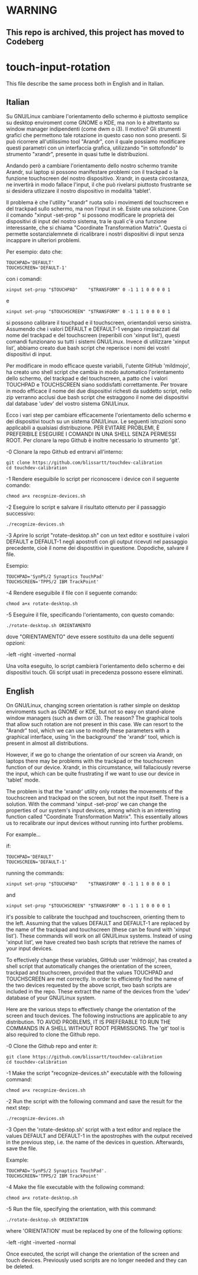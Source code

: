 # **WARNING**
## **This repo is archived, this project has moved to Codeberg**


# touch-input-rotation
This file describe the same process both in English and in Italian.

## Italian
Su GNU/Linux cambiare l'orientamento dello schermo è piuttosto semplice su desktop enviroment come GNOME o KDE,
ma non lo è altrettanto su window manager indipendenti (come dwm o i3). Il motivo? Gli strumenti grafici che permettono tale rotazione in questo
caso non sono presenti. Si può ricorrere all'utilissimo tool "Arandr", con il quale possiamo modificare questi parametri con un interfaccia
grafica, utilizzando "in sottofondo" lo strumento "xrandr", presente in quasi tutte le distribuzioni.

Andando però a cambiare l'orientamento dello nostro schermo tramite Arandr, sui laptop si possono manifestare problemi con il
trackpad o la funzione touchscreen del nostro dispositivo. Xrandr, in questa circostanza, ne invertirà in modo fallace l'input, il che
può rivelarsi piuttosto frustrante se si desidera utlizzare il nostro dispositivo in modalità 'tablet'.

Il problema è che l'utility "xrandr" ruota solo i movimenti del touchscreen e del trackpad sullo schermo, ma non l'input in sè.
Esiste una soluzione. Con il comando "xinput -set-prop " si possono modificare le proprietà dei dispositivi di input del nostro sistema,
tra le quali c'è una funzione interessante, che si chiama "Coordinate Transformation Matrix".
Questa ci permette sostanzialemnete di ricalibrare i nostri dispositivi di input senza incappare in ulteriori problemi.

Per esempio:
dato che:
		
	TOUCHPAD='DEFAULT'
	TOUCHSCREEN='DEFAULT-1'

con i comandi:

	xinput set-prop "$TOUCHPAD"    "$TRANSFORM" 0 -1 1 1 0 0 0 0 1
		
  e
		
	xinput set-prop "$TOUCHSCREEN" "$TRANSFORM" 0 -1 1 1 0 0 0 0 1
		
si possono calibrare il touchpad e il touchscreen, orientandoli verso sinistra. Assumendo che i valori DEFAULT e DEFAULT-1
vengano rimpiazzati dal nome del trackpad e del touchscreen (reperibili con 'xinput list'), questi comandi funzionano su tutti i 
sistemi GNU/Linux. Invece di utilizzare 'xinput list', abbiamo creato due bash script che reperisce i nomi dei vostri
dispositivi di input.

Per modificare in modo efficace queste variabili, l'utente GitHub 'mildmojo', ha creato uno shell script che cambia in modo automatico
l'orientamento dello schermo, del trackpad e del touchscreen, a patto che i valori TOUCHPAD e TOUCHSCREEN siano soddisfatti
correttamente. Per trovare in modo efficace il nome dei due dispositivi richesti da suddetto script, nello zip verranno acclusi due bash script che estraggono
il nome dei dispositivi dal database 'udev' del vostro sistema GNU/Linux.
 
 

Ecco i vari step per cambiare efficacemente l'orientamento dello schermo e dei dispositivi touch su un sistema GNU/Linux.
Le seguenti istruzioni sono applicabili a qualsiasi distribuzione. PER EVITARE PROBLEMI, È PREFERIBILE ESEGUIRE I COMANDI IN UNA SHELL
SENZA PERMESSI ROOT. Per clonare la repo Github è inoltre necessario lo strumento 'git'.

-0 Clonare la repo Github ed entrarvi all'interno:

	git clone https://github.com/blissartt/touchdev-calibration
	cd touchdev-calibration


-1 Rendere eseguibile lo script per riconoscere i device con il seguente comando:
			
	chmod a+x recognize-devices.sh


-2 Eseguire lo script e salvare il risultato ottenuto per il passaggio successivo:
			
	./recognize-devices.sh


-3 Aprire lo script "rotate-desktop.sh" con un text editor e sostituire i valori DEFAULT e DEFAULT-1 negli apostrofi con gli output ricevuti nel
passaggio precedente, cioè il nome dei dispostitivi in questione. Dopodiche, salvare il file.

Esempio:

	TOUCHPAD='SynPS/2 Synaptics TouchPad'
	TOUCHSCREEN='TPPS/2 IBM TrackPoint'		


-4 Rendere eseguibile il file con il seguente comando:

	chmod a+x rotate-desktop.sh


-5 Eseguire il file, specificando l'orientamento, con questo comando:

	./rotate-desktop.sh ORIENTAMENTO

dove "ORIENTAMENTO" deve essere sostituito da una delle seguenti opzioni:
		
-left
-right
-inverted
-normal

Una volta eseguito, lo script cambierà l'orientamento dello schermo e dei dispositivi touch. Gli script usati in
precedenza possono essere eliminati.

## English
On GNU/Linux, changing screen orientation is rather simple on desktop enviroments such as GNOME or KDE,
but not so easy on stand-alone window managers (such as dwm or i3). The reason? The graphical tools that allow such rotation
are not present in this case. We can resort to the "Arandr" tool, which we can use to modify these parameters with a
graphical interface, using 'in the background' the 'xrandr' tool, which is present in almost all distributions.

However, if we go to change the orientation of our screen via Arandr, on laptops there may be problems with the
trackpad or the touchscreen function of our device. Xrandr, in this circumstance, will fallaciously reverse the input, which
can be quite frustrating if we want to use our device in 'tablet' mode.

The problem is that the 'xrandr' utility only rotates the movements of the touchscreen and trackpad on the screen, but not the input itself.
There is a solution. With the command 'xinput -set-prop' we can change the properties of our system's input devices,
among which is an interesting function called "Coordinate Transformation Matrix".
This essentially allows us to recalibrate our input devices without running into further problems.

For example...

if:
		
	TOUCHPAD='DEFAULT'
	TOUCHSCREEN='DEFAULT-1'

running the commands:

	xinput set-prop "$TOUCHPAD"    "$TRANSFORM" 0 -1 1 1 0 0 0 0 1
		
and
		
	xinput set-prop "$TOUCHSCREEN" "$TRANSFORM" 0 -1 1 1 0 0 0 0 1

it's possible to calibrate the touchpad and touchscreen, orienting them to the left. Assuming that the values DEFAULT and DEFAULT-1
are replaced by the name of the trackpad and touchscreen (these can be found with 'xinput list'). These commands will work on all 
GNU/Linux systems. Instead of using 'xinput list', we have created two bash scripts that retrieve the names of your
input devices.

To effectively change these variables, GitHub user 'mildmojo', has created a shell script that automatically changes
the orientation of the screen, trackpad and touchscreen, provided that the values TOUCHPAD and TOUCHSCREEN are met
correctly. In order to efficiently find the name of the two devices requested by the above script, two bash scripts are included in the repo.
These extract the name of the devices from the 'udev' database of your GNU/Linux system.

Here are the various steps to effectively change the orientation of the screen and touch devices.
The following instructions are applicable to any distribution. TO AVOID PROBLEMS, IT IS PREFERABLE TO RUN THE COMMANDS IN A SHELL
WITHOUT ROOT PERMISSIONS. The 'git' tool is also required to clone the Github repo.

-0 Clone the Github repo and enter it:

	git clone https://github.com/blissartt/touchdev-calibration
	cd touchdev-calibration


-1 Make the script "recognize-devices.sh" executable with the following command:
			
	chmod a+x recognize-devices.sh

-2 Run the script with the following command and save the result for the next step:
			
	./recognize-devices.sh

-3 Open the 'rotate-desktop.sh' script with a text editor and replace the values DEFAULT and DEFAULT-1 in the apostrophes with the output received in the
previous step, i.e. the name of the devices in question. Afterwards, save the file.

Example:

	TOUCHPAD='SynPS/2 Synaptics TouchPad'.
	TOUCHSCREEN='TPPS/2 IBM TrackPoint'		

-4 Make the file executable with the following command:

	chmod a+x rotate-desktop.sh

-5 Run the file, specifying the orientation, with this command:

	./rotate-desktop.sh ORIENTATION

where 'ORIENTATION' must be replaced by one of the following options:
		
-left
-right
-inverted
-normal

Once executed, the script will change the orientation of the screen and touch devices. Previously used scripts are no longer needed and they can be deleted.


		
		

